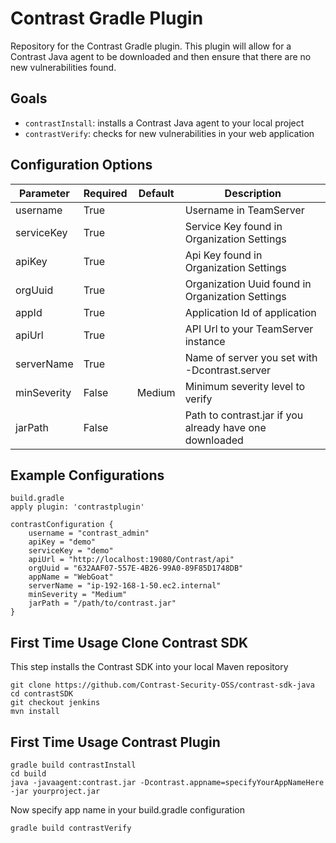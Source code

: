 # Contrast Gradle Plugin

Repository for the Contrast Gradle plugin. This plugin will allow for a Contrast Java agent to be downloaded and then ensure that there are no new vulnerabilities found.

## Goals

* `contrastInstall`: installs a Contrast Java agent to your local project
* `contrastVerify`: checks for new vulnerabilities in your web application

## Configuration Options

| Parameter   | Required | Default | Description                                             |
|-------------|----------|---------|---------------------------------------------------------|
| username    | True     |         | Username in TeamServer                                  |
| serviceKey  | True     |         | Service Key found in Organization Settings              |
| apiKey      | True     |         | Api Key found in Organization Settings                  |
| orgUuid     | True     |         | Organization Uuid found in Organization Settings        |
| appId       | True     |         | Application Id of application                           |
| apiUrl      | True     |         | API Url to your TeamServer instance                     |
| serverName  | True     |         | Name of server you set with -Dcontrast.server           |
| minSeverity | False    | Medium  | Minimum severity level to verify                        |
| jarPath     | False    |         | Path to contrast.jar if you already have one downloaded |

## Example Configurations

```
build.gradle
apply plugin: 'contrastplugin'

contrastConfiguration {
    username = "contrast_admin"
    apiKey = "demo"
    serviceKey = "demo"
    apiUrl = "http://localhost:19080/Contrast/api"
    orgUuid = "632AAF07-557E-4B26-99A0-89F85D1748DB"
    appName = "WebGoat"
    serverName = "ip-192-168-1-50.ec2.internal"
    minSeverity = "Medium"
    jarPath = "/path/to/contrast.jar"
}
```

## First Time Usage Clone Contrast SDK
This step installs the Contrast SDK into your local Maven repository
```
git clone https://github.com/Contrast-Security-OSS/contrast-sdk-java
cd contrastSDK
git checkout jenkins
mvn install
```

## First Time Usage Contrast Plugin
 ```
gradle build contrastInstall
cd build
java -javaagent:contrast.jar -Dcontrast.appname=specifyYourAppNameHere -jar yourproject.jar
```

Now specify app name in your build.gradle configuration

```
gradle build contrastVerify

```


